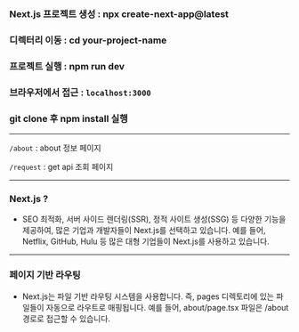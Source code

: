 ### Next.js 프로젝트 생성 : npx create-next-app@latest
### 디렉터리 이동 : cd your-project-name
### 프로젝트 실행 : npm run dev
### 브라우저에서 접근 : `localhost:3000`
### git clone 후 npm install 실행

---

`/about` : about 정보 페이지  

`/request` : get api 조회 페이지  

---

### Next.js ?
- SEO 최적화, 서버 사이드 렌더링(SSR), 정적 사이트 생성(SSG) 등 다양한 기능을 제공하여, 많은 기업과 개발자들이 Next.js를 선택하고 있습니다. 예를 들어, Netflix, GitHub, Hulu 등 많은 대형 기업들이 Next.js를 사용하고 있습니다.

---

### 페이지 기반 라우팅
- Next.js는 파일 기반 라우팅 시스템을 사용합니다. 즉, pages 디렉토리에 있는 파일들이 자동으로 라우트로 매핑됩니다. 예를 들어, about/page.tsx 파일은 /about 경로로 접근할 수 있습니다.
